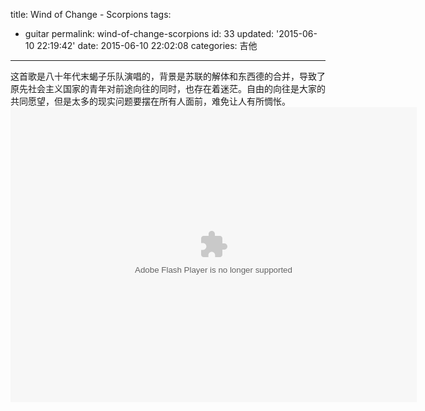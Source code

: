 title: Wind of Change - Scorpions
tags: 
  - guitar
permalink: wind-of-change-scorpions
id: 33
updated: '2015-06-10 22:19:42'
date: 2015-06-10 22:02:08
categories: 吉他
---

这首歌是八十年代末蝎子乐队演唱的，背景是苏联的解体和东西德的合并，导致了原先社会主义国家的青年对前途向往的同时，也存在着迷茫。<!--more-->自由的向往是大家的共同愿望，但是太多的现实问题要摆在所有人面前，难免让人有所惆怅。<embed wmode="window" flashvars="vid=u0135qlkawo&amp;tpid=3&amp;showend=1&amp;showcfg=1&amp;searchbar=1&amp;shownext=1&amp;list=2&amp;autoplay=1&amp;ptag=user_qzone_qq_com%7Cu&amp;outhost=http%3A%2F%2Fv.qq.com%2Fpage%2Fu%2Fw%2Fo%2Fu0135qlkawo.html&amp;refer=http%3A%2F%2Fv.qq.com%2Fu%2Fvideos%2F&amp;openbc=0&amp;title=%20Wind%20of%20Change%20-%20Scorpions" src="http://imgcache.qq.com/tencentvideo_v1/player/TencentPlayer.swf?max_age=86400&amp;v=20140714" quality="high" name="tenvideo_flash_player_1433944923446" id="tenvideo_flash_player_1433944923446" bgcolor="#000000" width="650px" height="472px" align="middle" allowscriptaccess="always" allowfullscreen="true" type="application/x-shockwave-flash" pluginspage="http://get.adobe.com/cn/flashplayer/">